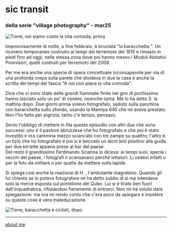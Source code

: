 # sic transit    
### della serie "village photography" - mar25

![](https://i.postimg.cc/dVJs0cXr/Immagine-2025-03-16-225952.jpg "Tione, noi siamo conto la vita comoda, prima")   

Improvvisamente di notte, a fine febbraio, è bruciata "la baracchetta ". Un ricovero temporaneo costruito ai tempi del terremoto del 1915 e rimasto in piedi fino ad oggi, nella stessa zona dove poi hanno messo i Moduli Abitativi Provvisori, quelli costruiti per terremoto del 2009.    

Per me era anche una specie di opera concettuale inconsapevole per via di una profonda crepa sulla parete che divideva in due la casa e anche la scritta dei tempi del fascio "A noi non piace la vita comoda".   

Dice che ci sono state delle grandi fiammate finite nel giro di pochissimo hanno lasciato solo un po' di cenere, neanche tanta. Me lo ha detto S. la mattina dopo. Due giorni prima volevo fotografalo, seduto sulla panchina con baracchetta sullo sfondo, usando la Mamiya 645 che mi aveva prestato. Non l'ho fatto per pigrizia: tanto c'è tempo, pensavo.   

Sento l'obbligo di mettere in fila questo episodio con altri due che sono successi: uno è il pastore abruzzese che ho fotografato e che poi è stato investito e ora cammina mezzo sciancato con tre zampe su quattro; l'altro è un tizio che ho fotografato e poi si è beccato un alcol test positivo alla guida per due birrette appena prese al bar del paese.  
Del resto il grandissimo Ferdinando Scianna lo diceva: ai tempi suoi, specie i vecchi del paese, i fotografi li scansavano perché iettatori. Li vedevi infatti o per la foto da militare o per quella da mettere sulla lapide.  

Si spiega così anche la reazione di H. , l'ambulante magrebino. Quando gli ho chiesto se lo potevo fotografare mi ha detto subito di sì ma intendeva solo la merce esposta sul portellone del Qubo. Lui si è tirato ben fuori dall'inquadratura, rifiutandosi fieramente di entrarci. Non mi ha voluto dare spiegazione: ma ora mi rendo conto che c'era poco da spiegare e insistere su queste cose è vera maleducazione.  

![](https://i.postimg.cc/Dw52JYkD/Immagine-2025-03-16-230015.jpg "Tione, baracchetta e ciclisti, dopo ") 

---  
[about me](https://about.me/cacioman)  
